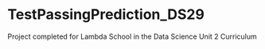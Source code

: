 # TestPassingPrediction_DS29
Project completed for Lambda School in the Data Science Unit 2 Curriculum
